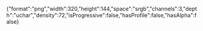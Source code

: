 {"format":"png","width":320,"height":144,"space":"srgb","channels":3,"depth":"uchar","density":72,"isProgressive":false,"hasProfile":false,"hasAlpha":false}